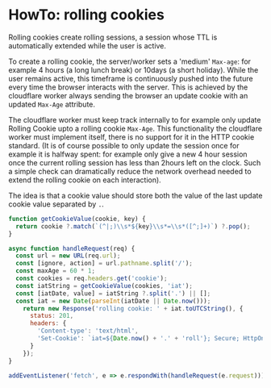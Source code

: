 # HowTo: rolling cookies

Rolling cookies create rolling sessions, a session whose TTL is automatically extended while the user is active.

To create a rolling cookie, the server/worker sets a 'medium' `Max-age`: for example 4 hours (a long lunch break) or 10days (a short holiday).
 While the user remains active, this timeframe is continuously pushed into the future every time the browser interacts with the server. This is achieved by the cloudflare worker always sending the browser an update cookie with an updated `Max-Age` attribute.
  
  The cloudflare worker must keep track internally to for example only update Rolling Cookie upto a rolling cookie `Max-Age`. This functionality the cloudflare worker must implement itself, there is no support for it in the HTTP cookie standard. (It is of course possible to only update the session once for example it is halfway spent: for example only give a new 4 hour session once the current rolling session has less than 2hours left on the clock. Such a simple check can dramatically reduce the network overhead needed to extend the rolling cookie on each interaction).

The idea is that a cookie value should store both the value of the last update cookie value separated by `.`. 

```javascript
function getCookieValue(cookie, key) {
  return cookie ?.match(`(^|;)\\s*${key}\\s*=\\s*([^;]+)`) ?.pop();
}

async function handleRequest(req) {
  const url = new URL(req.url);
  const [ignore, action] = url.pathname.split('/');
  const maxAge = 60 * 1;
  const cookies = req.headers.get('cookie');
  const iatString = getCookieValue(cookies, 'iat');
  const [iatDate, value] = iatString ?.split('.') || [];
  const iat = new Date(parseInt(iatDate || Date.now()));
    return new Response('rolling cookie: ' + iat.toUTCString(), {
      status: 201,
      headers: {
        'Content-type': 'text/html',
        'Set-Cookie': `iat=${Date.now() + '.' + 'roll'}; Secure; HttpOnly; SameSite=Strict; Path=/; Max-Age=${maxAge};`
      }
    });
}

addEventListener('fetch', e => e.respondWith(handleRequest(e.request)));
```